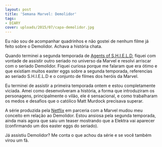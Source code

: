 ```yaml
---
layout: post
title: 'Semana Marvel: Demolidor'
tags:
- DIARY
cover: uploads/2015/07/capa-demolidor.jpg
---
```


Eu não sou de acompanhar quadrinhos e não gostei de nenhum filme já feito sobre o Demolidor. Achava a história chata.

Quando terminei a segunda temporada de <a href="{{ site.baseUrl }}/semana-marvel-agents-of-s-h-i-e-l-d/">Agents of S.H.I.E.L.D</a>, fiquei com vontade de assistir outro seriado no universo da Marvel e resolvi arriscar com o seriado Demolidor. Fiquei curiosa porque me falaram que era ótimo e que existiam muitos easter eggs sobre a segunda temporada, referencias ao seriado S.H.I.E.L.D e o conjunto de filmes dos heróis da Marvel.

Eu terminei de assistir a primeira temporada ontem e estou completamente viciada. Amei como desenvolveram a história, a forma que introduziram os personagens, principalmente o vilão, ele é sensacional, e como trabalharam os medos e desafios que o católico Matt Murdock precisava superar.

A série produzida pela <a href="http://www.netflix.com/">Netflix</a> em parceria com a Marvel mudou meu conceito em relação ao Demolidor. Estou ansiosa pela segunda temporada, ainda mais agora que saiu um teaser mostrando que a Elektra vai aparecer (confirmando um dos easter eggs do seriado).

Já assistiu Demolidor? Me conta o que achou da série e se você também virou um fã.

